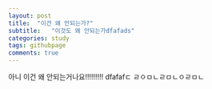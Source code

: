 ```yaml
---
layout: post
title:  "이건 왜 안되는가?"
subtitle:   "이것도 왜 안되는가dfafads"
categories: study
tags: githubpage
comments: true
---
```


아니 이건 왜 안되는거나요!!!!!!!!!
dfafafㄷ ㄹㅇㅁㄴㄹㅁㄴㅇㄹㅁㄴ
